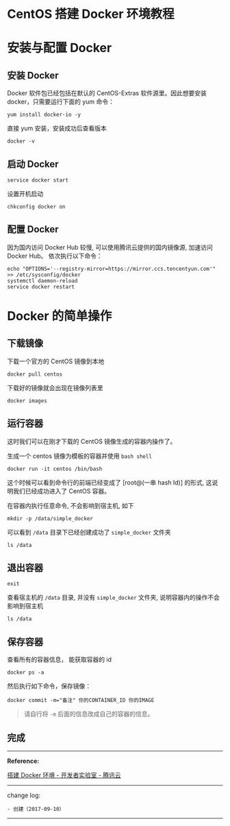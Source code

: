 # CentOS 搭建 Docker 环境教程

# 安装与配置 Docker

## 安装 Docker

Docker 软件包已经包括在默认的 CentOS-Extras 软件源里。因此想要安装 docker，只需要运行下面的 yum 命令：

```
yum install docker-io -y
```

直接 yum 安装，安装成功后查看版本

```
docker -v
```

## 启动 Docker

```
service docker start
```

设置开机启动

```
chkconfig docker on
```

## 配置 Docker

因为国内访问 Docker Hub 较慢, 可以使用腾讯云提供的国内镜像源, 加速访问 Docker Hub。
依次执行以下命令：

```
echo "OPTIONS='--registry-mirror=https://mirror.ccs.tencentyun.com'" >> /etc/sysconfig/docker
systemctl daemon-reload
service docker restart
```

# Docker 的简单操作

## 下载镜像

下载一个官方的 CentOS 镜像到本地

```
docker pull centos
```

下载好的镜像就会出现在镜像列表里

```
docker images
```

## 运行容器

这时我们可以在刚才下载的 CentOS 镜像生成的容器内操作了。

生成一个 centos 镜像为模板的容器并使用 `bash shell`

```
docker run -it centos /bin/bash
```

这个时候可以看到命令行的前端已经变成了 [root@(一串 hash Id)] 的形式, 这说明我们已经成功进入了 CentOS 容器。

在容器内执行任意命令, 不会影响到宿主机, 如下

```
mkdir -p /data/simple_docker
```

可以看到 `/data` 目录下已经创建成功了 `simple_docker` 文件夹

```
ls /data
```

## 退出容器

```
exit
```

查看宿主机的 `/data` 目录, 并没有 `simple_docker` 文件夹, 说明容器内的操作不会影响到宿主机

```
ls /data
```

## 保存容器

查看所有的容器信息， 能获取容器的 id

```
docker ps -a
```

然后执行如下命令，保存镜像：

```
docker commit -m="备注" 你的CONTAINER_ID 你的IMAGE
```

> 请自行将 `-m` 后面的信息改成自己的容器的信息。

## 完成

-------

**Reference:**

[搭建 Docker 环境 - 开发者实验室 - 腾讯云](https://www.qcloud.com/developer/labs/lab/10054)

---

change log: 

	- 创建（2017-09-10）

---


